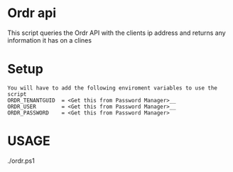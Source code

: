 # Ordr api
This script queries the Ordr API with the clients ip address and returns any information it has on a clines

# Setup
    You will have to add the following enviroment variables to use the script
    ORDR_TENANTGUID  = <Get this from Password Manager>__
    ORDR_USER        = <Get this from Password Manager>__
    ORDR_PASSWORD    = <Get this from Password Manager>

# USAGE
  ./ordr.ps1
  